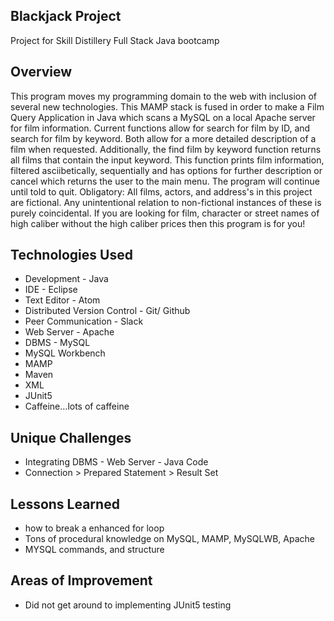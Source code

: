 ## Blackjack Project
Project for Skill Distillery Full Stack Java bootcamp
## Overview
This program moves my programming domain to the web with inclusion of several new technologies. This MAMP stack is fused in order to make a Film Query Application in Java which scans a MySQL on a local Apache server for film information. Current functions allow for search for film by ID, and search for film by keyword. Both allow for a more detailed description of a film when requested. Additionally, the find film by keyword function returns all films that contain the input keyword. This function prints film information, filtered asciibetically, sequentially and has options for further description or cancel which returns the user to the main menu. The program will continue until told to quit.
Obligatory: All films, actors, and address's in this project are fictional. Any unintentional relation to non-fictional instances of these is purely coincidental. If you are looking for film, character or street names of high caliber without the high caliber prices then this program is for you!
## Technologies Used
* Development - Java
* IDE - Eclipse
* Text Editor - Atom
* Distributed Version Control - Git/ Github
* Peer Communication - Slack
* Web Server - Apache
* DBMS - MySQL
* MySQL Workbench
* MAMP
* Maven
* XML
* JUnit5
* Caffeine...lots of caffeine

## Unique Challenges
* Integrating DBMS - Web Server - Java Code
* Connection > Prepared Statement > Result Set

## Lessons Learned
* how to break a enhanced for loop
* Tons of procedural knowledge on MySQL, MAMP, MySQLWB, Apache
* MYSQL commands, and structure

## Areas of Improvement
* Did not get around to implementing JUnit5 testing